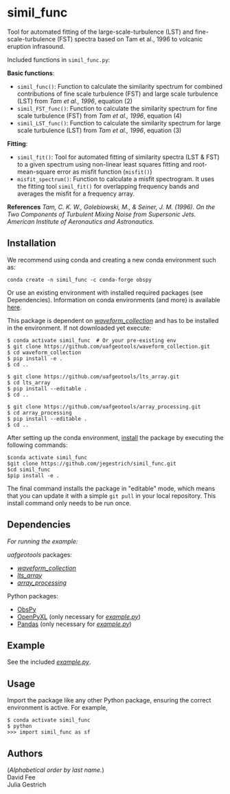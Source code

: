 simil_func
============

Tool for automated fitting of the large-scale-turbulence (LST) and fine-scale-turbulence (FST) spectra based on Tam et al., 1996 to volcanic eruption infrasound.

Included functions in `simil_func.py`:

**Basic functions**:
* `simil_func()`: Function to calculate the similarity spectrum for combined contributions of fine scale turbulence (FST) and large scale turbulence (LST) from *Tam et al., 1996*, equation (2)
* `simil_FST_func()`: Function to calculate the similarity spectrum for fine scale turbulence (FST) from *Tam et al., 1996*, equation (4)
* `simil_LST_func()`: Function to calculate the similarity spectrum for large scale turbulence (LST) from *Tam et al., 1996*, equation (3)

**Fitting**:
* `simil_fit()`: Tool for automated fitting of similarity spectra (LST & FST) to a given spectrum using non-linear least squares fitting and root-mean-square error as misfit function (`misfit()`)
* `misfit_spectrum()`: Function to calculate a misfit spectrogram. It uses the fitting tool `simil_fit()` for overlapping frequency bands and averages the misfit for a frequency array.

**References**
*Tam, C. K. W., Golebiowski, M., & Seiner, J. M. (1996). On the Two Components of Turbulent Mixing Noise from Supersonic Jets. American Institute of Aeronautics and Astronautics.*

<!---*If this package accompanies your paper or uses specific results from a paper,
reference it here...*-->


Installation
------------

<!--*Here are install instructions for an example conda environment. For
consistency, we encourage all interfacing packages in uafgeotools to use conda
environments.*-->

We recommend using conda and creating a new conda environment such as:
```
conda create -n simil_func -c conda-forge obspy
```
Or use an existing environment with installed required packages (see Dependencies).
Information on conda environments (and more) is available
[here](https://docs.conda.io/projects/conda/en/latest/user-guide/tasks/manage-environments.html).

This package is dependent on [_waveform_collection_](https://github.com/uafgeotools/waveform_collection) and has to be installed in the environment. If not downloaded yet execute:
```
$ conda activate simil_func  # Or your pre-existing env
$ git clone https://github.com/uafgeotools/waveform_collection.git
$ cd waveform_collection
$ pip install -e .
$ cd ..
```
```
$ git clone https://github.com/uafgeotools/lts_array.git
$ cd lts_array
$ pip install --editable .
$ cd ..
```

```
$ git clone https://github.com/uafgeotools/array_processing.git
$ cd array_processing
$ pip install --editable .
$ cd ..
```

After setting up the conda environment,
[install](https://pip.pypa.io/en/latest/reference/pip_install/#editable-installs)
the package by executing the following commands:
```
$conda activate simil_func
$git clone https://github.com/jegestrich/simil_func.git
$cd simil_func
$pip install -e .
```
The final command installs the package in "editable" mode, which means that you
can update it with a simple `git pull` in your local repository. This install
command only needs to be run once.


Dependencies
------------

*For running the example:*

_uafgeotools_ packages:
* [_waveform_collection_](https://github.com/uafgeotools/waveform_collection)
* [_lts_array_](https://github.com/uafgeotools/lts_array)
* [_array_processing_](https://github.com/uafgeotools/array_processing)

Python packages:
* [ObsPy](http://docs.obspy.org/)
* [OpenPyXL](https://openpyxl.readthedocs.io/en/stable/#) (only necessary for [*example.py*](simil_func/example.py))
* [Pandas](https://pandas.pydata.org/) (only necessary for [*example.py*](simil_func/example.py))


Example
-------

See the included [*example.py*](simil_func/example.py).


Usage
-----

Import the package like any other Python package, ensuring the correct
environment is active. For example,
```
$ conda activate simil_func
$ python
>>> import simil_func as sf
```

<!--*Mention documentation here. Perhaps point to the example file.*-->


Authors
-------

(_Alphabetical order by last name._)<br/>
David Fee<br/>
Julia Gestrich<br/>

<!--stackedit_data:
eyJwcm9wZXJ0aWVzIjoiZXh0ZW5zaW9uczpcbiAgcHJlc2V0Oi
BnZm1cbiAgbWFya2Rvd246XG4gICAgYnJlYWtzOiBmYWxzZVxu
IiwiaGlzdG9yeSI6WzYxMTk4MTkwMCwxOTg3MzQ1MzEwLDQzMD
M3MzM1OSw0MzAzNzMzNTldfQ==
-->
